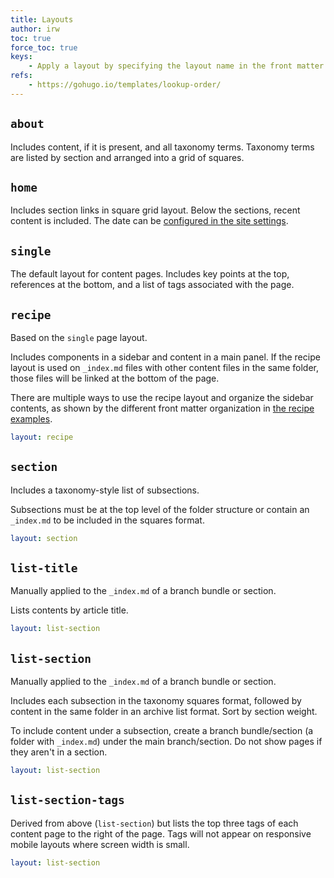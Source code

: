 ```yaml
---
title: Layouts
author: irw
toc: true
force_toc: true
keys:
    - Apply a layout by specifying the layout name in the front matter. Certain layouts will be automatically applied, according to Hugo's conventions. See the template lookup order in the official documentation.
refs:
    - https://gohugo.io/templates/lookup-order/
---
```





## `about`

Includes content, if it is present, and all taxonomy terms. Taxonomy terms are listed by section and arranged into a grid of squares.

## `home`

Includes section links in square grid layout. Below the sections, recent content is included. The date can be [configured in the site settings](../settings).

## `single`

The default layout for content pages. Includes key points at the top, references at the bottom, and a list of tags associated with the page.

## `recipe`

Based on the `single` page layout.

Includes components in a sidebar and content in a main panel. If the recipe layout is used on `_index.md` files with other content files in the same folder, those files will be linked at the bottom of the page.

There are multiple ways to use the recipe layout and organize the sidebar contents, as shown by the different front matter organization in [the recipe examples](/features/recipe-examples/).


```yaml
layout: recipe
```


## `section`

Includes a taxonomy-style list of subsections.

Subsections must be at the top level of the folder structure or contain an `_index.md` to be included in the squares format.

```yaml
layout: section
```

## `list-title`

Manually applied to the `_index.md` of a branch bundle or section.

Lists contents by article title.

```yaml
layout: list-section
```

## `list-section`

Manually applied to the `_index.md` of a branch bundle or section.

Includes each subsection in the taxonomy squares format, followed by content in the same folder in an archive list format. Sort by section weight.

To include content under a subsection, create a branch bundle/section (a folder with `_index.md`) under the main branch/section. Do not show pages if they aren't in a section.

```yaml
layout: list-section
```

## `list-section-tags`

Derived from above (`list-section`) but lists the top three tags of each content page to the right of the page. Tags will not appear on responsive mobile layouts where screen width is small.

```yaml
layout: list-section
```